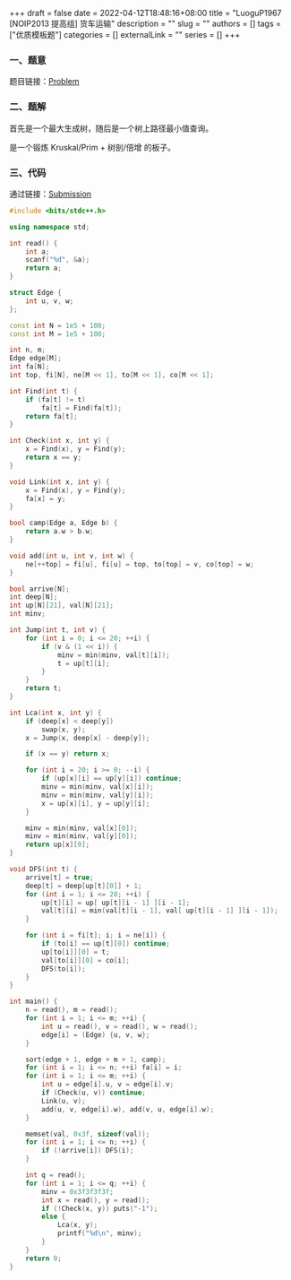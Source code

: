 +++ 
draft = false
date = 2022-04-12T18:48:16+08:00
title = "LuoguP1967 [NOIP2013 提高组] 货车运输"
description = ""
slug = ""
authors = []
tags = ["优质模板题"]
categories = []
externalLink = ""
series = []
+++

### 一、题意

题目链接：[Problem](https://www.luogu.com.cn/problem/P1967)

### 二、题解

首先是一个最大生成树，随后是一个树上路径最小值查询。

是一个锻炼 Kruskal/Prim + 树剖/倍增 的板子。

### 三、代码

通过链接：[Submission](https://www.luogu.com.cn/record/73791244)

```cpp
#include <bits/stdc++.h>

using namespace std;

int read() {
	int a;
	scanf("%d", &a);
	return a;
}

struct Edge {
	int u, v, w;
};

const int N = 1e5 + 100;
const int M = 1e5 + 100;

int n, m;
Edge edge[M];
int fa[N];
int top, fi[N], ne[M << 1], to[M << 1], co[M << 1];

int Find(int t) {
	if (fa[t] != t)
		fa[t] = Find(fa[t]);
	return fa[t];
}

int Check(int x, int y) {
	x = Find(x), y = Find(y);
	return x == y;
}

void Link(int x, int y) {
	x = Find(x), y = Find(y);
	fa[x] = y;
}

bool camp(Edge a, Edge b) {
	return a.w > b.w;
}

void add(int u, int v, int w) {
	ne[++top] = fi[u], fi[u] = top, to[top] = v, co[top] = w;
}

bool arrive[N];
int deep[N];
int up[N][21], val[N][21];
int minv;

int Jump(int t, int v) {
	for (int i = 0; i <= 20; ++i) {
		if (v & (1 << i)) {
			minv = min(minv, val[t][i]);
			t = up[t][i];
		}
	}
	return t;
}

int Lca(int x, int y) {
	if (deep[x] < deep[y])
		swap(x, y);
	x = Jump(x, deep[x] - deep[y]);

	if (x == y) return x;

	for (int i = 20; i >= 0; --i) {
		if (up[x][i] == up[y][i]) continue;
		minv = min(minv, val[x][i]);
		minv = min(minv, val[y][i]);
		x = up[x][i], y = up[y][i];
	}

	minv = min(minv, val[x][0]);
	minv = min(minv, val[y][0]);
	return up[x][0];
}

void DFS(int t) {
	arrive[t] = true;
	deep[t] = deep[up[t][0]] + 1;
	for (int i = 1; i <= 20; ++i) {
		up[t][i] = up[ up[t][i - 1] ][i - 1];
		val[t][i] = min(val[t][i - 1], val[ up[t][i - 1] ][i - 1]);
	}

	for (int i = fi[t]; i; i = ne[i]) {
		if (to[i] == up[t][0]) continue;
		up[to[i]][0] = t;
		val[to[i]][0] = co[i];
		DFS(to[i]);
	}
}

int main() {
	n = read(), m = read();
	for (int i = 1; i <= m; ++i) {
		int u = read(), v = read(), w = read();
		edge[i] = (Edge) {u, v, w};
	}

	sort(edge + 1, edge + m + 1, camp);
	for (int i = 1; i <= n; ++i) fa[i] = i;
	for (int i = 1; i <= m; ++i) {
		int u = edge[i].u, v = edge[i].v;
		if (Check(u, v)) continue;
		Link(u, v);
		add(u, v, edge[i].w), add(v, u, edge[i].w);
	}

	memset(val, 0x3f, sizeof(val));
	for (int i = 1; i <= n; ++i) {
		if (!arrive[i]) DFS(i);
	}

	int q = read();
	for (int i = 1; i <= q; ++i) {
		minv = 0x3f3f3f3f;
		int x = read(), y = read();
		if (!Check(x, y)) puts("-1");
		else {
			Lca(x, y);
			printf("%d\n", minv);
		}
	}
	return 0;
}

```

